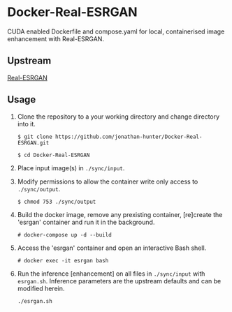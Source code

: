 # Docker-Real-ESRGAN

CUDA enabled Dockerfile and compose.yaml for local, containerised image enhancement with Real-ESRGAN.

## Upstream

[Real-ESRGAN](https://github.com/xinntao/Real-ESRGAN)

## Usage

1. Clone the repository to a your working directory and change directory into it.

    `$ git clone https://github.com/jonathan-hunter/Docker-Real-ESRGAN.git`

    `$ cd Docker-Real-ESRGAN`

2. Place input image(s) in `./sync/input`.

3. Modify permissions to allow the container write only access to `./sync/output`.

      `$ chmod 753 ./sync/output`

4. Build the docker image, remove any prexisting container, [re]create the 'esrgan' container and run it in the background.

    `# docker-compose up -d --build`

5. Access the 'esrgan' container and open an interactive Bash shell.

    `# docker exec -it esrgan bash`

6. Run the inference [enhancement] on all files in `./sync/input` with `esrgan.sh`. Inference parameters are the upstream defaults and can be modified herein.

    `./esrgan.sh`
